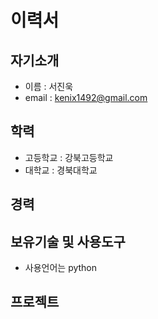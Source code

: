 # 이력서
## 자기소개
* 이름 : 서진욱
* email : kenix1492@gmail.com
## 학력
* 고등학교 : 강북고등학교
* 대학교 : 경북대학교

## 경력

## 보유기술 및 사용도구
* 사용언어는 python

## 프로젝트

##

